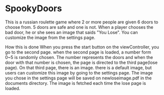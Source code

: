 # SpookyDoors

This is a russian roulette game where 2 or more people are given 6 doors to choose from.
5 doors are safe and one is not. When a player chooses the bad door, he or she sees an image
that saids "You Lose". You can customize the image from the settings page.

How this is done
When you press the start button on the viewController, you go to the second page. when the second page is loaded, a number form 0~5 is randomly chosen. The number represents the doors and when the door with that number is chosen, the page is directed to the third page(lose page). On that third page, there is an image. there is a default image, but users can customize this image by going to the settings page. The image you chose in the settings page will be saved on newloseimage.pdf in the documents directory. The image is fetched each time the lose page is loaded.
